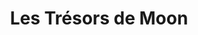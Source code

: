 ---
title: "Les Trésors de Moon"
url: /dives-sur-mer/les-tresors-de-moon/
shop: décoration intérieure
---